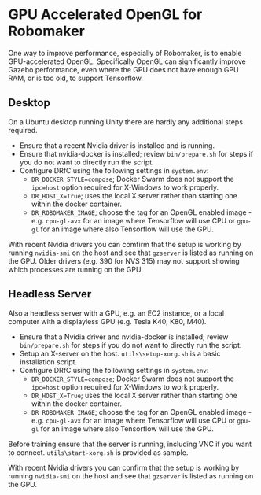 # GPU Accelerated OpenGL for Robomaker

One way to improve performance, especially of Robomaker, is to enable GPU-accelerated OpenGL. Specifically OpenGL can significantly improve Gazebo performance, even where the GPU does not have enough GPU RAM, or is too old, to support Tensorflow.

## Desktop 

On a Ubuntu desktop running Unity there are hardly any additional steps required.

* Ensure that a recent Nvidia driver is installed and is running.
* Ensure that nvidia-docker is installed; review `bin/prepare.sh` for steps if you do not want to directly run the script.
* Configure DRfC using the following settings in `system.env`:
    * `DR_DOCKER_STYLE=compose`; Docker Swarm does not support the `ipc=host` option required for X-Windows to work properly.
    * `DR_HOST_X=True`; uses the local X server rather than starting one within the docker container.
    * `DR_ROBOMAKER_IMAGE`; choose the tag for an OpenGL enabled image - e.g. `cpu-gl-avx` for an image where Tensorflow will use CPU or `gpu-gl` for an image where also Tensorflow will use the GPU.

With recent Nvidia drivers you can comfirm that the setup is working by running `nvidia-smi` on the host and see that `gzserver` is listed as running on the GPU. Older drivers (e.g. 390 for NVS 315) may not support showing which processes are running on the GPU.

## Headless Server

Also a headless server with a GPU, e.g. an EC2 instance, or a local computer with a displayless GPU (e.g. Tesla K40, K80, M40).

* Ensure that a Nvidia driver and nvidia-docker is installed; review `bin/prepare.sh` for steps if you do not want to directly run the script.
* Setup an X-server on the host. `utils\setup-xorg.sh` is a basic installation script.
* Configure DRfC using the following settings in `system.env`:
    * `DR_DOCKER_STYLE=compose`; Docker Swarm does not support the `ipc=host` option required for X-Windows to work properly.
    * `DR_HOST_X=True`; uses the local X server rather than starting one within the docker container.
    * `DR_ROBOMAKER_IMAGE`; choose the tag for an OpenGL enabled image - e.g. `cpu-gl-avx` for an image where Tensorflow will use CPU or `gpu-gl` for an image where also Tensorflow will use the GPU.

Before training ensure that the server is running, including VNC if you want to connect. `utils\start-xorg.sh` is provided as sample.

With recent Nvidia drivers you can confirm that the setup is working by running `nvidia-smi` on the host and see that `gzserver` is listed as running on the GPU.
